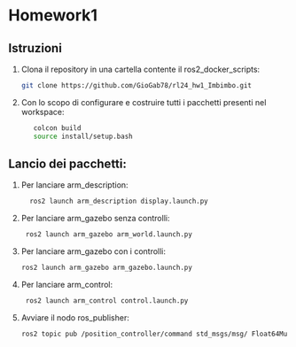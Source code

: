 # Homework1

## Istruzioni 
1. Clona il repository in una cartella contente il ros2_docker_scripts:
   ```bash
   git clone https://github.com/GioGab78/rl24_hw1_Imbimbo.git

2. Con lo scopo di configurare e costruire tutti i pacchetti presenti nel workspace:
   ```bash
      colcon build
      source install/setup.bash

## Lancio dei pacchetti:
1. Per lanciare arm_description:
   
   ```bash
     ros2 launch arm_description display.launch.py

2. Per lanciare arm_gazebo senza controlli:

     ```bash
      ros2 launch arm_gazebo arm_world.launch.py

3. Per lanciare arm_gazebo con i controlli:
   
      ```bash
      ros2 launch arm_gazebo arm_gazebo.launch.py

4. Per lanciare arm_control:

     ```bash
      ros2 launch arm_control control.launch.py

5. Avviare il nodo ros_publisher:
   
      ```bash
      ros2 topic pub /position_controller/command std_msgs/msg/ Float64MultiArray "{data: [0.0, 0.0, 0.0, 0.0]}"
                 

